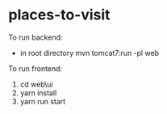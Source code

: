 # places-to-visit
To run backend:
- in root directory mvn tomcat7:run -pl web

To run frontend:
1. cd web\ui
2. yarn install
3. yarn run start
